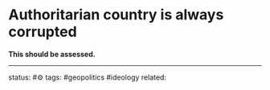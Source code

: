 # Authoritarian country is always corrupted

**This should be assessed.**


---
status: #⚙️ 
tags: #geopolitics #ideology 
related: 

